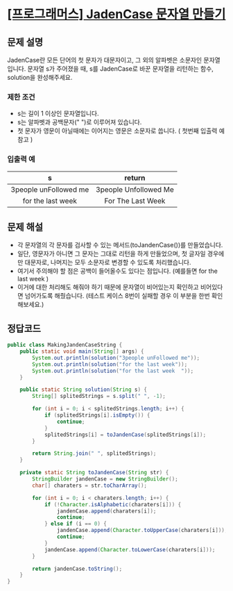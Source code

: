 # [\[프로그래머스\] JadenCase 문자열 만들기](https://programmers.co.kr/learn/courses/30/lessons/12951)

## 문제 설명

JadenCase란 모든 단어의 첫 문자가 대문자이고, 그 외의 알파벳은 소문자인 문자열입니다. 문자열 s가 주어졌을 때, s를 JadenCase로 바꾼 문자열을 리턴하는 함수, solution을 완성해주세요.

### 제한 조건

- s는 길이 1 이상인 문자열입니다.
- s는 알파벳과 공백문자(" ")로 이루어져 있습니다.
- 첫 문자가 영문이 아닐때에는 이어지는 영문은 소문자로 씁니다. ( 첫번째 입출력 예 참고 )

### 입출력 예

s | return
:---: | :---:
3people unFollowed me | 3people Unfollowed Me
for the last week | For The Last Week

## 문제 해설

- 각 문자열의 각 문자를 검사할 수 있는 메서드(toJandenCase())를 만들었습니다.
- 일단, 영문자가 아니면 그 문자는 그대로 리턴을 하게 만들었으며, 첫 글자일 경우에만 대문자로, 나머지는 모두 소문자로 변경할 수 있도록 처리했습니다.
- 여기서 주의해야 할 점은 공백이 들어올수도 있다는 점입니다. (예를들면 for the last week   )
- 이거에 대한 처리해도 해줘야 하기 때문에 문자열이 비어있는지 확인하고 비어있다면 넘어가도록 해줬습니다.
  (테스트 케이스 8번이 실패할 경우 이 부분을 한번 확인해보세요.)

## 정답코드

```java
public class MakingJandenCaseString {
    public static void main(String[] args) {
        System.out.println(solution("3people unFollowed me"));
        System.out.println(solution("for the last week"));
        System.out.println(solution("for the last week  "));
    }

    public static String solution(String s) {
        String[] splitedStrings = s.split(" ", -1);

        for (int i = 0; i < splitedStrings.length; i++) {
            if (splitedStrings[i].isEmpty()) {
                continue;
            }
            splitedStrings[i] = toJandenCase(splitedStrings[i]);
        }

        return String.join(" ", splitedStrings);
    }

    private static String toJandenCase(String str) {
        StringBuilder jandenCase = new StringBuilder();
        char[] charaters = str.toCharArray();

        for (int i = 0; i < charaters.length; i++) {
            if (!Character.isAlphabetic(charaters[i])) {
                jandenCase.append(charaters[i]);
                continue;
            } else if (i == 0) {
                jandenCase.append(Character.toUpperCase(charaters[i]));
                continue;
            }
            jandenCase.append(Character.toLowerCase(charaters[i]));
        }

        return jandenCase.toString();
    }
}

```

